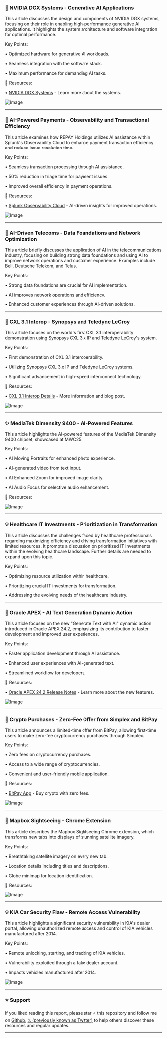 ### 🤖 NVIDIA DGX Systems - Generative AI Applications

This article discusses the design and components of NVIDIA DGX systems, focusing on their role in enabling high-performance generative AI applications.  It highlights the system architecture and software integration for optimal performance.

Key Points:

• Optimized hardware for generative AI workloads.


• Seamless integration with the software stack.


• Maximum performance for demanding AI tasks.


🔗 Resources:

• [NVIDIA DGX Systems](https://nvda.ws/4gM8bKM) - Learn more about the systems.

![Image](https://pbs.twimg.com/amplify_video_thumb/1892670027096100865/img/tqmwir8-Y6cMnGQj.jpg)


---

### 🤖 AI-Powered Payments - Observability and Transactional Efficiency

This article examines how REPAY Holdings utilizes AI assistance within Splunk's Observability Cloud to enhance payment transaction efficiency and reduce issue resolution time.

Key Points:

• Seamless transaction processing through AI assistance.


• 50% reduction in triage time for payment issues.


• Improved overall efficiency in payment operations.


🔗 Resources:

• [Splunk Observability Cloud](https://splk.it/41inLYL) -  AI-driven insights for improved operations.

![Image](https://pbs.twimg.com/media/Gkz6EK5WIAArE_K?format=jpg&name=small)


---

### 🤖 AI-Driven Telecoms - Data Foundations and Network Optimization

This article briefly discusses the application of AI in the telecommunications industry, focusing on building strong data foundations and using AI to improve network operations and customer experience.  Examples include Bell, Deutsche Telekom, and Telus.

Key Points:

• Strong data foundations are crucial for AI implementation.


• AI improves network operations and efficiency.


• Enhanced customer experiences through AI-driven solutions.


---

### 🤖 CXL 3.1 Interop - Synopsys and Teledyne LeCroy

This article focuses on the world's first CXL 3.1 interoperability demonstration using Synopsys CXL 3.x IP and Teledyne LeCroy's system.

Key Points:

• First demonstration of CXL 3.1 interoperability.


• Utilizing Synopsys CXL 3.x IP and Teledyne LeCroy systems.


•  Significant advancement in high-speed interconnect technology.


🔗 Resources:

• [CXL 3.1 Interop Details](https://bit.ly/3PSMX2L) - More information and blog post.

![Image](https://pbs.twimg.com/media/Gkz3b7_WsAIL7Iw.jpg)


---

### ✨ MediaTek Dimensity 9400 - AI-Powered Features

This article highlights the AI-powered features of the MediaTek Dimensity 9400 chipset, showcased at MWC25.

Key Points:

• AI Moving Portraits for enhanced photo experience.


• AI-generated video from text input.


• AI Enhanced Zoom for improved image clarity.


• AI Audio Focus for selective audio enhancement.


🔗 Resources:


![Image](https://pbs.twimg.com/media/GkzgTUNWYAAsLp2.jpg)


---

### 💡 Healthcare IT Investments - Prioritization in Transformation

This article discusses the challenges faced by healthcare professionals regarding maximizing efficiency and driving transformation initiatives with limited resources. It prompts a discussion on prioritized IT investments within the evolving healthcare landscape.  Further details are needed to expand upon this topic.

Key Points:

• Optimizing resource utilization within healthcare.


• Prioritizing crucial IT investments for transformation.


• Addressing the evolving needs of the healthcare industry.


---

### 🚀 Oracle APEX - AI Text Generation Dynamic Action

This article focuses on the new "Generate Text with AI" dynamic action introduced in Oracle APEX 24.2, emphasizing its contribution to faster development and improved user experiences.

Key Points:

• Faster application development through AI assistance.


• Enhanced user experiences with AI-generated text.


• Streamlined workflow for developers.


🔗 Resources:

• [Oracle APEX 24.2 Release Notes](https://social.ora.cl/6014IpUc6) - Learn more about the new features.

![Image](https://pbs.twimg.com/media/GkzemcXWAAA7Oz4?format=jpg&name=small)


---

### 🚀 Crypto Purchases - Zero-Fee Offer from Simplex and BitPay

This article announces a limited-time offer from BitPay, allowing first-time users to make zero-fee cryptocurrency purchases through Simplex.

Key Points:

• Zero fees on cryptocurrency purchases.


• Access to a wide range of cryptocurrencies.


• Convenient and user-friendly mobile application.


🔗 Resources:

• [BitPay App](https://bitpay.onelink.me/Cenw/prbmh84l) -  Buy crypto with zero fees.

![Image](https://pbs.twimg.com/media/GkzeKpSWEAAlB72?format=jpg&name=small)


---

### 🚀 Mapbox Sightseeing - Chrome Extension

This article describes the Mapbox Sightseeing Chrome extension, which transforms new tabs into displays of stunning satellite imagery.

Key Points:

• Breathtaking satellite imagery on every new tab.


• Location details including titles and descriptions.


• Globe minimap for location identification.


🔗 Resources:

![Image](https://pbs.twimg.com/ext_tw_video_thumb/1895133057381797888/pu/img/TQwR3Vq-w2Y9JCzU.jpg)


---

### 💡 KIA Car Security Flaw - Remote Access Vulnerability

This article highlights a significant security vulnerability in KIA's dealer portal, allowing unauthorized remote access and control of KIA vehicles manufactured after 2014.

Key Points:

• Remote unlocking, starting, and tracking of KIA vehicles.


• Vulnerability exploited through a fake dealer account.


• Impacts vehicles manufactured after 2014.


![Image](https://pbs.twimg.com/media/GkyTEJgWcAAdY9k?format=png&name=small)


---

### ⭐️ Support

If you liked reading this report, please star ⭐️ this repository and follow me on [Github](https://github.com/Drix10), [𝕏 (previously known as Twitter)](https://x.com/DRIX_10_) to help others discover these resources and regular updates.

---